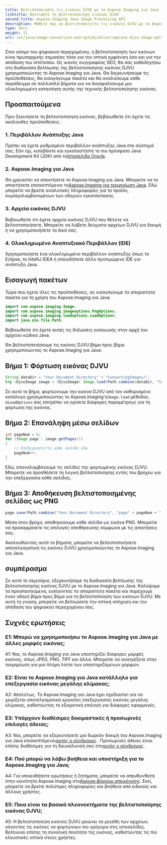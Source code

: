```yaml
---
title: Βελτιστοποιήστε τις εικόνες DJVU με το Aspose.Imaging για Java
linktitle: Βελτιώστε τη βελτιστοποίηση εικόνας DJVU
second_title: Aspose.Imaging Java Image Processing API
description: Μάθετε πώς να βελτιστοποιείτε τις εικόνες DJVU με το Aspose.Imaging για Java. Βελτιώστε την οπτική έλξη και την απόδοση χωρίς κόπο.
type: docs
weight: 11
url: /el/java/image-conversion-and-optimization/improve-djvu-image-optimization/
---
```

Στον κόσμο του ψηφιακού περιεχομένου, η βελτιστοποίηση των εικόνων είναι πρωταρχικής σημασίας τόσο για την οπτική εμφάνιση όσο και για την απόδοση του ιστότοπου. Ως ικανός συγγραφέας SEO, θα σας καθοδηγήσω στη διαδικασία βελτίωσης της βελτιστοποίησης εικόνας DJVU χρησιμοποιώντας το Aspose.Imaging για Java. Θα διερευνήσουμε τις προϋποθέσεις, θα εισαγάγουμε πακέτα και θα αναλύσουμε κάθε παράδειγμα σε πολλαπλά βήματα για να διασφαλίσουμε μια ολοκληρωμένη κατανόηση αυτής της τεχνικής βελτιστοποίησης εικόνας.

## Προαπαιτούμενα

Πριν ξεκινήσετε τη βελτιστοποίηση εικόνας, βεβαιωθείτε ότι έχετε τις ακόλουθες προϋποθέσεις:

### 1. Περιβάλλον Ανάπτυξης Java

 Πρέπει να έχετε ρυθμισμένο περιβάλλον ανάπτυξης Java στο σύστημά σας. Εάν όχι, κατεβάστε και εγκαταστήστε το πιο πρόσφατο Java Development Kit (JDK) από το[Ιστοσελίδα Oracle](https://www.oracle.com/java/technologies/javase-downloads).

### 2. Aspose.Imaging για Java

 Θα χρειαστεί να αποκτήσετε το Aspose.Imaging για Java. Μπορείτε να το αποκτήσετε επισκεπτόμενοι το[Aspose.Imaging για τεκμηρίωση Java](https://reference.aspose.com/imaging/java/). Εδώ μπορείτε να βρείτε αναλυτικές πληροφορίες για το προϊόν, συμπεριλαμβανομένων των οδηγιών εγκατάστασης.

### 3. Αρχεία εικόνας DJVU

Βεβαιωθείτε ότι έχετε αρχεία εικόνας DJVU που θέλετε να βελτιστοποιήσετε. Μπορείτε να λάβετε δείγματα αρχείων DJVU για δοκιμή ή να χρησιμοποιήσετε τα δικά σας.

### 4. Ολοκληρωμένο Αναπτυξιακό Περιβάλλον (IDE)

Χρησιμοποιήστε ένα ολοκληρωμένο περιβάλλον ανάπτυξης όπως το Eclipse, το IntelliJ IDEA ή οποιοδήποτε άλλο προτιμώμενο IDE για ανάπτυξη Java.

## Εισαγωγή πακέτων

Τώρα που έχετε όλες τις προϋποθέσεις, ας εισαγάγουμε τα απαραίτητα πακέτα για τη χρήση του Aspose.Imaging για Java:

```java
import com.aspose.imaging.Image;
import com.aspose.imaging.imageoptions.PngOptions;
import com.aspose.imaging.loadoptions.LoadOptions;
import java.nio.file.Path;
```

Βεβαιωθείτε ότι έχετε αυτές τις δηλώσεις εισαγωγής στην αρχή του αρχείου κώδικα Java.

Θα βελτιστοποιήσουμε τις εικόνες DJVU βήμα προς βήμα χρησιμοποιώντας το Aspose.Imaging για Java:

## Βήμα 1: Φόρτωση εικόνας DJVU

```java
String dataDir = "Your Document Directory" + "ConvertingImages/";
try (DjvuImage image = (DjvuImage) Image.load(Path.combine(dataDir, "test.djvu"), new LoadOptions() {{ setBufferSizeHint(50); }}))
```

 Σε αυτό το βήμα, φορτώνουμε την εικόνα DJVU από τον καθορισμένο κατάλογο χρησιμοποιώντας το Aspose.Imaging's`Image.load` μέθοδος. ο`LoadOptions` σας επιτρέπει να ορίσετε διάφορες παραμέτρους για τη φόρτωση της εικόνας.

## Βήμα 2: Επανάληψη μέσω σελίδων

```java
int pageNum = 0;
for (Image page : image.getPages())
{
    // Επεξεργαστείτε κάθε σελίδα εδώ
    pageNum++;
}
```

Εδώ, επαναλαμβάνουμε τις σελίδες της φορτωμένης εικόνας DJVU. Μπορείτε να προσθέσετε τη λογική βελτιστοποίησης εντός του βρόχου για την επεξεργασία κάθε σελίδας.

## Βήμα 3: Αποθήκευση βελτιστοποιημένης σελίδας ως PNG

```java
page.save(Path.combine("Your Document Directory", "page" + pageNum + ".png"), new PngOptions());
```

Μέσα στον βρόχο, αποθηκεύουμε κάθε σελίδα ως εικόνα PNG. Μπορείτε να προσαρμόσετε τις επιλογές αποθήκευσης σύμφωνα με τις απαιτήσεις σας.

Ακολουθώντας αυτά τα βήματα, μπορείτε να βελτιστοποιήσετε αποτελεσματικά τις εικόνες DJVU χρησιμοποιώντας το Aspose.Imaging για Java.

## συμπέρασμα

Σε αυτό το σεμινάριο, εξερευνήσαμε τη διαδικασία βελτίωσης της βελτιστοποίησης εικόνας DJVU με το Aspose.Imaging για Java. Καλύψαμε τα προαπαιτούμενα, εισάγοντας τα απαραίτητα πακέτα και παρέχουμε έναν οδηγό βήμα προς βήμα για τη βελτιστοποίηση των εικόνων DJVU. Με αυτή τη γνώση, μπορείτε να βελτιώσετε την οπτική απήχηση και την απόδοση του ψηφιακού περιεχομένου σας.

## Συχνές ερωτήσεις

### Ε1: Μπορώ να χρησιμοποιήσω το Aspose.Imaging για Java με άλλες μορφές εικόνας;

A1: Ναι, το Aspose.Imaging για Java υποστηρίζει διάφορες μορφές εικόνας, όπως JPEG, PNG, TIFF και άλλα. Μπορείτε να ανατρέξετε στην τεκμηρίωση για μια πλήρη λίστα των υποστηριζόμενων μορφών.

### Ε2: Είναι το Aspose.Imaging για Java κατάλληλο για επεξεργασία εικόνας μεγάλης κλίμακας;

Α2: Απολύτως. Το Aspose.Imaging για Java έχει σχεδιαστεί για να χειρίζεται αποτελεσματικά εργασίες επεξεργασίας εικόνας μεγάλης κλίμακας, καθιστώντας το εξαιρετική επιλογή για διάφορες εφαρμογές.

### Ε3: Υπάρχουν διαθέσιμες δοκιμαστικές ή προσωρινές επιλογές άδειας;

 A3: Ναι, μπορείτε να εξερευνήσετε μια δωρεάν δοκιμή του Aspose.Imaging για Java επισκεπτόμενοι[αυτός ο σύνδεσμος](https://releases.aspose.com/) . Προσωρινές άδειες είναι επίσης διαθέσιμες για τη διευκόλυνσή σας στο[αυτός ο σύνδεσμος](https://purchase.aspose.com/temporary-license/).

### Ε4: Πού μπορώ να λάβω βοήθεια και υποστήριξη για το Aspose.Imaging για Java;

 A4: Για οποιεσδήποτε ερωτήσεις ή ζητήματα, μπορείτε να απευθυνθείτε στην κοινότητα Aspose.Imaging στο[Aspose.Φόρουμ απεικόνισης](https://forum.aspose.com/). Εκεί, μπορείτε να βρείτε πολύτιμες πληροφορίες και βοήθεια από ειδικούς και άλλους χρήστες.

### Ε5: Ποια είναι τα βασικά πλεονεκτήματα της βελτιστοποίησης εικόνας DJVU;

A5: Η βελτιστοποίηση εικόνας DJVU μειώνει τα μεγέθη των αρχείων, κάνοντας τις εικόνες να φορτώνουν πιο γρήγορα στις ιστοσελίδες. Βελτιώνει επίσης τη συνολική ποιότητα της εικόνας, καθιστώντας τις πιο ελκυστικές οπτικά στους χρήστες.